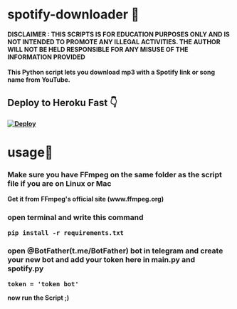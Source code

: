 # spotify-downloader 🎵

<b>DISCLAIMER : THIS SCRIPTS IS FOR EDUCATION PURPOSES ONLY AND IS NOT INTENDED TO PROMOTE ANY ILLEGAL ACTIVITIES. THE AUTHOR WILL NOT BE HELD RESPONSIBLE FOR ANY MISUSE OF THE INFORMATION PROVIDED<br><br>This Python script lets you download mp3 with a Spotify link or song name from YouTube.<br>
## Deploy to Heroku Fast 👇
[![Deploy](https://www.herokucdn.com/deploy/button.svg)](https://heroku.com/deploy?template=https://github.com/amin1383akh/spotify_downloader_telegram__bot/tree/Heroku)





       
<h1>usage👤</h1>
<h3>
Make sure you have FFmpeg on the same folder as the script file if you are on Linux or Mac
</h3>
<p>
Get it from FFmpeg's official site (www.ffmpeg.org)
</p> 
<h3>open terminal and write this command</h3>
<pre>pip install -r requirements.txt</pre>
<h3>open @BotFather(t.me/BotFather) bot in telegram and create your new bot and add your token here in main.py and spotify.py
</h3>
<pre>token = 'token bot'</pre>

<b>now run the Script ;)</b>
